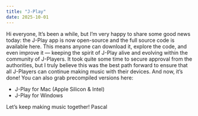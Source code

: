 ```yaml
---
title: "J-Play"
date: 2025-10-01
---
```


Hi everyone,
It’s been a while, but I’m very happy to share some good news today:
the J-Play app is now open-source and the full source code is available here.
This means anyone can download it, explore the code, and even improve it — keeping the spirit of J-Play alive and evolving within the community of J-Players.
It took quite some time to secure approval from the authorities, but I truly believe this was the best path forward to ensure that all J-Players can continue making music with their devices. And now, it’s done!
You can also grab precompiled versions here:
- J-Play for Mac (Apple Silicon & Intel)
- J-Play for Windows

Let’s keep making music together!
Pascal
